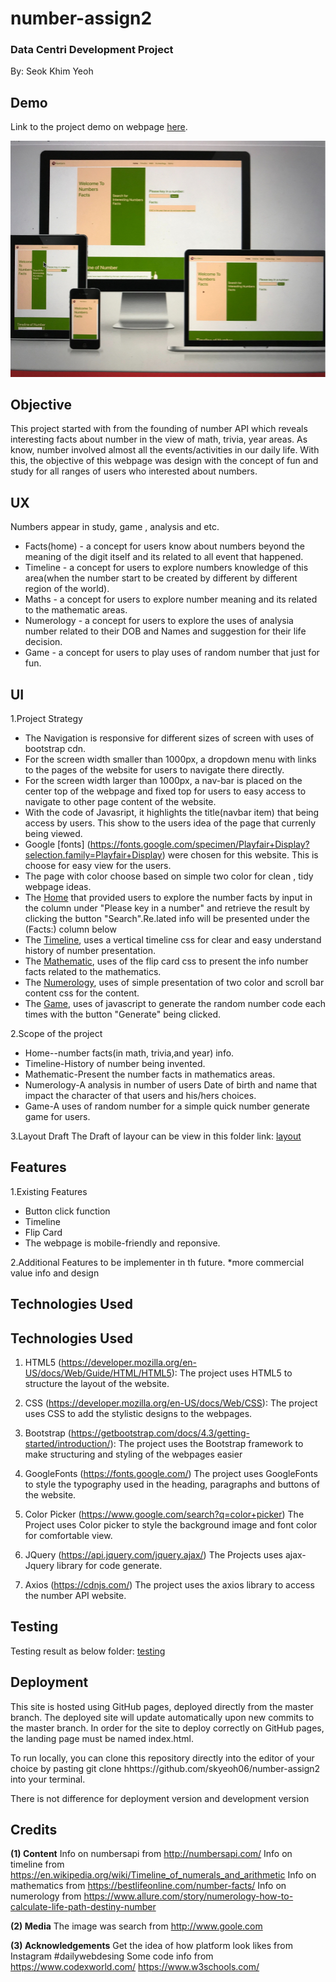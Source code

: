# **number-assign2**

### Data Centri Development Project

By: Seok Khim Yeoh

## **Demo**

Link to the project demo on webpage [here](https://skyeoh06.github.io/number-assign2/).

![Desktop image](https://github.com/skyeoh06/number-assign2/blob/master/testing/responsive.jpg)

## **Objective**

This project started with from the founding of number API which reveals interesting facts about number in the view of math, trivia, year areas. As know, number involved almost all the events/activities in our daily life.
With this, the objective of this webpage was design with the concept of fun and study for all ranges of users who interested about numbers.

## **UX**
Numbers appear in study, game , analysis and etc. 
* Facts(home) - a concept for users know about numbers beyond the meaning of the digit itself and its related to all event that happened.
* Timeline - a concept for users to explore numbers knowledge of this area(when the number start to be created by different by different region of the world).
* Maths - a concept for users to explore number meaning and its related to the mathematic areas.
* Numerology - a concept for users to explore the uses of analysia number related to their DOB and Names and suggestion for their life decision.
* Game - a concept for users to play uses of random number that just for fun.


## **UI**
1.Project Strategy
* The Navigation is responsive for different sizes of screen with uses of bootstrap cdn. 
* For the screen width smaller than 1000px, a dropdown menu with links to the pages of the website for users to navigate there directly.
* For the screen width larger than 1000px, a nav-bar is placed on the center top of the webpage and fixed top for users to easy access to navigate to other page content of the website.
* With the code of Javasript, it highlights the title(navbar item) that being access by users. This show to the users idea of the page that currenly being viewed.
* Google [fonts] (https://fonts.google.com/specimen/Playfair+Display?selection.family=Playfair+Display) were chosen for this website. This is choose for easy view for the users.
* The page with color choose based on simple two color for clean , tidy webpage ideas.
* The [Home](https://skyeoh06.github.io/number-assign2/#home) that provided users to explore the number facts by input in the column under "Please key in a number" and retrieve the result by clicking the button "Search".Re.lated info will be presented under the (Facts:) column below
* The [Timeline](https://skyeoh06.github.io/number-assign2/#timeline), uses a vertical timeline css for clear and easy understand history of number presentation.
* The [Mathematic](https://skyeoh06.github.io/number-assign2/#mathematic), uses of the flip card css to present the info number facts related to the mathematics.
* The [Numerology](https://skyeoh06.github.io/number-assign2/#numerology), uses of simple presentation of two color and scroll bar content css for the content.
* The [Game](https://skyeoh06.github.io/number-assign2/#game), uses of javascript to generate the random number code each times with the button "Generate" being clicked.

2.Scope of the project
* Home--number facts(in math, trivia,and year) info.
* Timeline-History of number being invented.
* Mathematic-Present the number facts in mathematics areas.
* Numerology-A analysis in number of users Date of birth and name that impact the character of that users and his/hers choices.
* Game-A uses of random number for a simple quick number generate game for users.

3.Layout Draft
The Draft of layour can be view in this folder link:
[layout](https://github.com/skyeoh06/number-assign2/tree/master/XD-layout%20draft)

## **Features**
1.Existing Features
* Button click function
* Timeline
* Flip Card
* The webpage is mobile-friendly and reponsive.

2.Additional Features to be implementer in th future.
*more commercial value info and design

## **Technologies Used**
## **Technologies Used**
1. HTML5 (https://developer.mozilla.org/en-US/docs/Web/Guide/HTML/HTML5): The project uses HTML5 to structure the layout of the website.

2. CSS (https://developer.mozilla.org/en-US/docs/Web/CSS): The project uses CSS to add the stylistic designs to the webpages.

3. Bootstrap (https://getbootstrap.com/docs/4.3/getting-started/introduction/): The project uses the Bootstrap framework to make structuring and styling of the webpages easier

4. GoogleFonts (https://fonts.google.com/) The project uses GoogleFonts to style the typography used in the heading, paragraphs and buttons of the website.

5. Color Picker (https://www.google.com/search?q=color+picker) The Project uses Color picker to style the background image and font color for comfortable view.

6. JQuery (https://api.jquery.com/jquery.ajax/) The Projects uses ajax-Jquery library for code generate.

7. Axios (https://cdnjs.com/) The project uses the axios library to access the number API website.

## **Testing**
Testing result as below folder:
[testing](https://github.com/skyeoh06/number-assign2/tree/master/testing)

## **Deployment**
This site is hosted using GitHub pages, deployed directly from the master branch. The deployed site will update automatically upon new commits to the master branch. In order for the site to deploy correctly on GitHub pages, the landing page must be named index.html.

To run locally, you can clone this repository directly into the editor of your choice by pasting git clone hhttps://github.com/skyeoh06/number-assign2 into your terminal.

There is not difference for deployment version and development version

## **Credits**
**(1) Content**
Info on numbersapi from http://numbersapi.com/
Info on timeline from https://en.wikipedia.org/wiki/Timeline_of_numerals_and_arithmetic
Info on mathematics from https://bestlifeonline.com/number-facts/
Info on numerology from https://www.allure.com/story/numerology-how-to-calculate-life-path-destiny-number

**(2) Media**
The image was search from http://www.goole.com 

**(3) Acknowledgements**
Get the idea of how platform look likes from Instagram #dailywebdesing
Some code info from https://www.codexworld.com/ https://www.w3schools.com/
